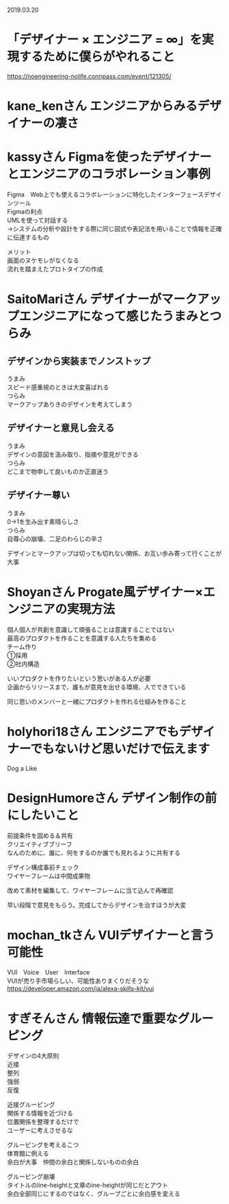 2019.03.20
# 「デザイナー × エンジニア = ∞」を実現するために僕らがやれること
https://noengineering-nolife.connpass.com/event/121305/

# kane_kenさん エンジニアからみるデザイナーの凄さ

# kassyさん Figmaを使ったデザイナーとエンジニアのコラボレーション事例
Figma　Web上でも使えるコラボレーションに特化したインターフェースデザインツール  
Figmaの利点  
UMLを使って対話する  
→システムの分析や設計をする際に同じ図式や表記法を用いることで情報を正確に伝達するもの  

メリット  
画面のヌケモレがなくなる  
流れを踏まえたプロトタイプの作成  

# SaitoMariさん デザイナーがマークアップエンジニアになって感じたうまみとつらみ

## デザインから実装までノンストップ
うまみ  
スピード感重視のときは大変喜ばれる  
つらみ  
マークアップありきのデザインを考えてしまう  

## デザイナーと意見し会える
うまみ  
デザインの意図を汲み取り、指摘や意見ができる  
つらみ  
どこまで物申して良いものか正直迷う  

## デザイナー尊い
うまみ  
0→1を生み出す素晴らしさ  
つらみ  
自尊心の崩壊、二足のわらじの辛さ  

デザインとマークアップは切っても切れない関係、お互い歩み寄って行くことが大事

# Shoyanさん Progate風デザイナー×エンジニアの実現方法
個人個人が共創を意識して頑張ることは意識することではない  
最高のプロダクトを作ることを意識する人たちを集める  
チーム作り  
①採用  
②社内構造  

いいプロダクトを作りたいという思いがある人が必要  
企画からリリースまで、誰もが意見を出せる環境、人でできている  

同じ思いのメンバーと一緒にプロダクトを作れる仕組みを作ること  

# holyhori18さん エンジニアでもデザイナーでもないけど思いだけで伝えます
Dog a Like

# DesignHumoreさん デザイン制作の前にしたいこと
前提条件を固める＆共有  
クリエイティブブリーフ  
なんのために、誰に、何をするのか誰でも見れるように共有する  

デザイン構成事前チェック  
ワイヤーフレームは中間成果物  

改めて素材を編集して、ワイヤーフレームに当て込んで再確認  

早い段階で意見をもらう。完成してからデザインを治すほうが大変  

# mochan_tkさん VUIデザイナーと言う可能性
VUI　Voice　User　Interface  
VUIが売り手市場らしい、可能性ありまくりだそうな  
https://developer.amazon.com/ja/alexa-skills-kit/vui

# すぎそんさん 情報伝達で重要なグルーピング
デザインの4大原則  
近接  
整列  
強弱  
反復  

近接グルーピング  
関係する情報を近づける  
位置関係を整理するだけで  
ユーザーに考えさせるな  

グルーピングを考えるこつ  
体育館に例える  
余白が大事　仲間の余白と関係しないものの余白  

グルーピング崩壊  
タイトルのline-heightと文章のine-heightが同じだとアウト  
余白全部同じにするのではなく、グループごとに余白感を変える  